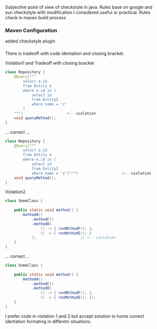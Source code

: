 Subjective point of view of checkstyle in java.
Rules base on google and sun checkstyle with modification I considered useful or practical.
Rules check in maven build process 


### Maven Configuration 
added checkstyle plugin 

###

There is tradeoff with code identation and closing bracket.

Violation1 and Tradeoff with closing bracket 
```java
class Repository {
    @Query("""
        select e.id 
        from Entity e
        where e.id in (
            select id 
            from Entity2 
            where name = 'z' 
        )
    """)                    <-- violation
    void queryMethod();
}
```
... correct ...
```java
class Repository {
    @Query("""
        select e.id 
        from Entity e
        where e.id in (
            select id 
            from Entity2 
            where name = 'z')""")                    <-- violation
    void queryMethod();
}
```

Violation2
```java
class SomeClass {
 
    public static void method() {
        methodA()
            .methodC()
            .methodD(
                () -> { runMEthodF(); },
                () -> { runMethodE(); }
            );                    // <-- violation
    }
}
```
... correct ...
```java
class SomeClass {
 
    public static void method() {
        methodA()
            .methodC()
            .methodD(
                () -> { runMEthodF(); },
                () -> { runMethodE(); });
    }
}
```

I prefer code in violation 1 and 2 but accept solution to home correct identation formating 
in differetn situations. 